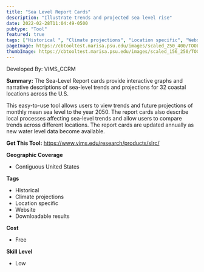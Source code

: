 ```yaml
---
title: "Sea Level Report Cards"
description: "Illustrate trends and projected sea level rise"
date: 2022-02-28T11:04:49-0500
pubtype: "Tool"
featured: true
tags: ["Historical ", "Climate projections", "Location specific", "Website", "Downloadable results"]
pageImage: https://cbtooltest.marisa.psu.edu/images/scaled_250_400/TOOLID_16.0_ScreenCapture-1.png
thumbImage: https://cbtooltest.marisa.psu.edu/images/scaled_156_250/TOOLID_16.0_ScreenCapture-1.png
---
```

Developed By: VIMS_CCRM

**Summary:** The Sea-Level Report cards provide interactive graphs and narrative descriptions of sea-level trends and projections for 32 coastal locations across the U.S.

This easy-to-use tool allows users to view trends and future projections of monthly mean sea level to the year 2050. The report cards also describe local processes affecting sea-level trends and allow users to compare trends across different locations. The report cards are updated annually as new water level data become available.


__**Get This Tool:**__ https://www.vims.edu/research/products/slrc/

__**Geographic Coverage**__
- Contiguous United States

__**Tags**__
-  Historical 
-  Climate projections
-  Location specific
-  Website
-  Downloadable results

__**Cost**__
- Free

__**Skill Level**__
- Low

